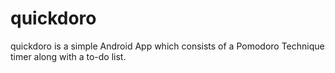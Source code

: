# quickdoro

quickdoro is a simple Android App which consists of a Pomodoro Technique timer along with a to-do list.
